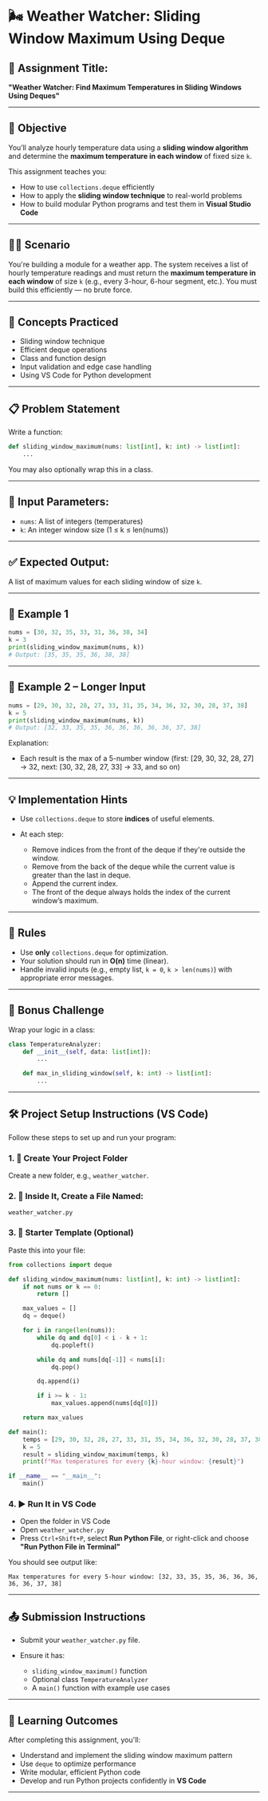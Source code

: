 # 🌬️ Weather Watcher: Sliding Window Maximum Using Deque

## 📌 Assignment Title:
**"Weather Watcher: Find Maximum Temperatures in Sliding Windows Using Deques"**

---

## 🎯 Objective

You’ll analyze hourly temperature data using a **sliding window algorithm** and determine the **maximum temperature in each window** of fixed size `k`.

This assignment teaches you:
- How to use `collections.deque` efficiently
- How to apply the **sliding window technique** to real-world problems
- How to build modular Python programs and test them in **Visual Studio Code**

---

## 🧑‍💻 Scenario

You're building a module for a weather app. The system receives a list of hourly temperature readings and must return the **maximum temperature in each window** of size `k` (e.g., every 3-hour, 6-hour segment, etc.). You must build this efficiently — no brute force.

---

## 🧠 Concepts Practiced

- Sliding window technique
- Efficient deque operations
- Class and function design
- Input validation and edge case handling
- Using VS Code for Python development

---

## 📋 Problem Statement

Write a function:

```python
def sliding_window_maximum(nums: list[int], k: int) -> list[int]:
    ...
```

You may also optionally wrap this in a class.

---

## 🔄 Input Parameters:

* `nums`: A list of integers (temperatures)
* `k`: An integer window size (1 ≤ k ≤ len(nums))

---

## ✅ Expected Output:

A list of maximum values for each sliding window of size `k`.

---

## 🧪 Example 1

```python
nums = [30, 32, 35, 33, 31, 36, 38, 34]
k = 3
print(sliding_window_maximum(nums, k))
# Output: [35, 35, 35, 36, 38, 38]
```

---

## 🧪 Example 2 – Longer Input

```python
nums = [29, 30, 32, 28, 27, 33, 31, 35, 34, 36, 32, 30, 28, 37, 38]
k = 5
print(sliding_window_maximum(nums, k))
# Output: [32, 33, 35, 35, 36, 36, 36, 36, 36, 37, 38]
```

Explanation:

* Each result is the max of a 5-number window (first: \[29, 30, 32, 28, 27] → 32, next: \[30, 32, 28, 27, 33] → 33, and so on)

---

## 💡 Implementation Hints

* Use `collections.deque` to store **indices** of useful elements.
* At each step:

  * Remove indices from the front of the deque if they're outside the window.
  * Remove from the back of the deque while the current value is greater than the last in deque.
  * Append the current index.
  * The front of the deque always holds the index of the current window’s maximum.

---

## 🔐 Rules

* Use **only** `collections.deque` for optimization.
* Your solution should run in **O(n)** time (linear).
* Handle invalid inputs (e.g., empty list, `k = 0`, `k > len(nums)`) with appropriate error messages.

---

## 🌟 Bonus Challenge

Wrap your logic in a class:

```python
class TemperatureAnalyzer:
    def __init__(self, data: list[int]):
        ...

    def max_in_sliding_window(self, k: int) -> list[int]:
        ...
```

---

## 🛠️ Project Setup Instructions (VS Code)

Follow these steps to set up and run your program:

### 1. 📁 Create Your Project Folder

Create a new folder, e.g., `weather_watcher`.

### 2. 📄 Inside It, Create a File Named:

```
weather_watcher.py
```

### 3. 🧠 Starter Template (Optional)

Paste this into your file:

```python
from collections import deque

def sliding_window_maximum(nums: list[int], k: int) -> list[int]:
    if not nums or k == 0:
        return []

    max_values = []
    dq = deque()

    for i in range(len(nums)):
        while dq and dq[0] < i - k + 1:
            dq.popleft()

        while dq and nums[dq[-1]] < nums[i]:
            dq.pop()

        dq.append(i)

        if i >= k - 1:
            max_values.append(nums[dq[0]])

    return max_values

def main():
    temps = [29, 30, 32, 28, 27, 33, 31, 35, 34, 36, 32, 30, 28, 37, 38]
    k = 5
    result = sliding_window_maximum(temps, k)
    print(f"Max temperatures for every {k}-hour window: {result}")

if __name__ == "__main__":
    main()
```

### 4. ▶️ Run It in VS Code

* Open the folder in VS Code
* Open `weather_watcher.py`
* Press `Ctrl+Shift+P`, select **Run Python File**, or right-click and choose **"Run Python File in Terminal"**

You should see output like:

```
Max temperatures for every 5-hour window: [32, 33, 35, 35, 36, 36, 36, 36, 36, 37, 38]
```

---

## 📤 Submission Instructions

* Submit your `weather_watcher.py` file.
* Ensure it has:

  * `sliding_window_maximum()` function
  * Optional class `TemperatureAnalyzer`
  * A `main()` function with example use cases

---

## 🏁 Learning Outcomes

After completing this assignment, you'll:

* Understand and implement the sliding window maximum pattern
* Use `deque` to optimize performance
* Write modular, efficient Python code
* Develop and run Python projects confidently in **VS Code**

---

